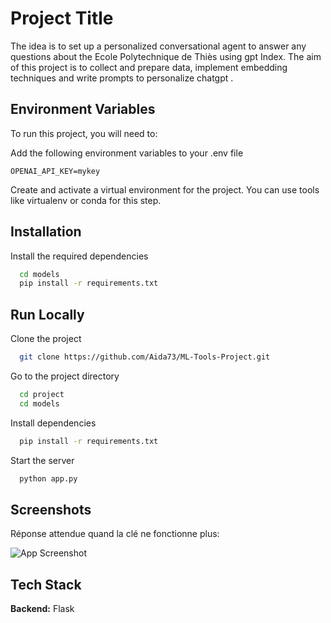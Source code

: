 
# Project Title

The idea is to set up a personalized conversational agent to answer any questions about the Ecole Polytechnique de Thiès using gpt Index.
The aim of this project is to collect and prepare data, implement embedding techniques and write prompts to personalize chatgpt .


## Environment Variables

To run this project, you will need to:

Add the following environment variables to your .env file

`OPENAI_API_KEY=mykey`

Create and activate a virtual environment for the project. You can use tools like virtualenv or conda for this step.








## Installation

Install the required dependencies

```bash
  cd models
  pip install -r requirements.txt
```
    
## Run Locally

Clone the project

```bash
  git clone https://github.com/Aida73/ML-Tools-Project.git
```

Go to the project directory

```bash
  cd project
  cd models
```

Install dependencies

```bash
  pip install -r requirements.txt
```

Start the server

```bash
  python app.py
```


## Screenshots
Réponse attendue quand la clé ne fonctionne plus:

![App Screenshot](../screenshots/keyBlocked.png?raw=true)


## Tech Stack

**Backend:** Flask

